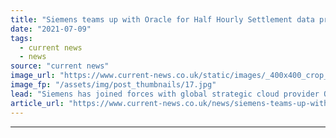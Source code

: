 ```yaml
---
title: "Siemens teams up with Oracle for Half Hourly Settlement data processing solution"
date: "2021-07-09"
tags: 
  - current news
  - news
source: "current news"
image_url: "https://www.current-news.co.uk/static/images/_400x400_crop_center-center/Half-Hourly-Settlement-2M-image-Siemens.jpg"
image_fp: "/assets/img/post_thumbnails/17.jpg"
lead: "​Siemens has joined forces with global strategic cloud provider Oracle to offer energy suppliers a high-performance processing solution."
article_url: "https://www.current-news.co.uk/news/siemens-teams-up-with-oracle-for-half-hourly-settlement-data-processing-solution?utm_source=rss-feeds&utm_medium=rss&utm_campaign=rss"
---
```


---
